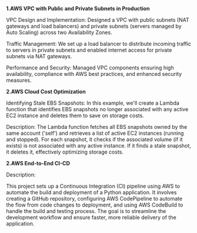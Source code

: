 **1.AWS VPC with Public and Private Subnets in Production**

VPC Design and Implementation: Designed a VPC with public subnets (NAT gateways and load balancers) and private subnets (servers managed by Auto Scaling) across two Availability Zones.

Traffic Management: We set up a load balancer to distribute incoming traffic to servers in private subnets and enabled internet access for private subnets via NAT gateways.

Performance and Security: Managed VPC components ensuring high availability, compliance with AWS best practices, and enhanced security measures.

**2.AWS Cloud Cost Optimization**

Identifying Stale EBS Snapshots:
In this example, we'll create a Lambda function that identifies EBS snapshots no longer associated with any active EC2 instance and deletes them to save on storage costs.

Description:
The Lambda function fetches all EBS snapshots owned by the same account ('self') and retrieves a list of active EC2 instances (running and stopped). For each snapshot, it checks if the associated volume (if it exists) is not associated with any active instance. If it finds a stale snapshot, it deletes it, effectively optimizing storage costs.



**2.AWS End-to-End CI-CD**

Description:

This project sets up a Continuous Integration (CI) pipeline using AWS to automate the build and deployment of a Python application. It involves creating a GitHub repository, configuring AWS CodePipeline to automate the flow from code changes to deployment, and using AWS CodeBuild to handle the build and testing process. The goal is to streamline the development workflow and ensure faster, more reliable delivery of the application.
